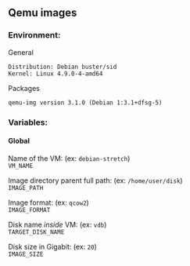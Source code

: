 Qemu images
------

### Environment:
General
```
Distribution: Debian buster/sid
Kernel: Linux 4.9.0-4-amd64
```

Packages
```
qemu-img version 3.1.0 (Debian 1:3.1+dfsg-5)
```

### Variables:
#### Global
Name of the VM: (ex: `debian-stretch`)   
`VM_NAME`

Image directory parent full path: (ex: `/home/user/disk`)   
`IMAGE_PATH`

Image format: (ex: `qcow2`)   
`IMAGE_FORMAT`

Disk name *inside* VM: (ex: `vdb`)   
`TARGET_DISK_NAME`

Disk size in Gigabit: (ex: `20`)   
`IMAGE_SIZE`
